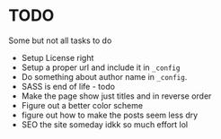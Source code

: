 # TODO

Some but not all tasks to do

* Setup License right
* Setup a proper url and include it in `_config`
* Do something about author name in `_config`.
* SASS is end of life - todo
* Make the page show just titles and in reverse order
* Figure out a better color scheme
* figure out how to make the posts seem less dry
* SEO the site someday idkk so much effort lol 
